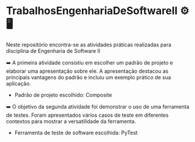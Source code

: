 # TrabalhosEngenhariaDeSoftwareII ⚙️🖥️
Neste repositório encontra-se as atividades práticas realizadas para disciplina de Engenharia de Software II

➡️ A primeira atividade consistiu em escolher um padrão de projeto e elaborar uma apresentação sobre ele. A apresentação destacou as principais vantagens do padrão e incluiu um exemplo prático de sua aplicação.
- Padrão de projeto escolhido: Composite

➡️ O objetivo da segunda atividade foi demonstrar o uso de uma ferramenta de testes. Foram apresentados vários casos de teste em diferentes contextos para mostrar a versatilidade da ferramenta.
- Ferramenta de teste de software escolhida: PyTest
